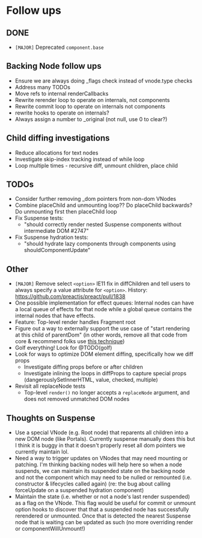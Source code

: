 # Follow ups

## DONE

* `[MAJOR]` Deprecated `component.base`

## Backing Node follow ups

- Ensure we are always doing _flags check instead of vnode.type checks
- Address many TODOs
- Move refs to internal renderCallbacks
- Rewrite rerender loop to operate on internals, not components
- Rewrite commit loop to operate on internals not components
- rewrite hooks to operate on internals?
- Always assign a number to _original (not null, use 0 to clear?)

## Child diffing investigations

- Reduce allocations for text nodes
- Investigate skip-index tracking instead of while loop
- Loop multiple times - recursive diff, unmount children, place child

## TODOs

* Consider further removing _dom pointers from non-dom VNodes
* Combine placeChild and unmounting loop?? Do placeChild backwards? Do
  unmounting first then placeChild loop
* Fix Suspense tests:
	* "should correctly render nested Suspense components without intermediate DOM #2747"
* Fix Suspense hydration tests:
	* "should hydrate lazy components through components using shouldComponentUpdate"

## Other

* `[MAJOR]` Remove select `<option>` IE11 fix in diffChildren and tell users to
  always specify a value attribute for `<option>`. History:
  https://github.com/preactjs/preact/pull/1838
* One possible implementation for effect queues: Internal nodes can have a local
  queue of effects for that node while a global queue contains the internal
  nodes that have effects.
* Feature: Top-level render handles Fragment root
* Figure out a way to externally support the use case of "start rendering at
  this child of parentDom" (in other words, remove all that code from core &
  recommend folks use
  [this technique](https://gist.github.com/developit/f321a9ef092ad39f54f8d7c8f99eb29a))
* Golf everything! Look for @TODO(golf)
* Look for ways to optimize DOM element diffing, specifically how we diff props
	- Investigate diffing props before or after children
  - Investigate inlining the loops in diffProps to capture special props
    (dangerouslySetInnerHTML, value, checked, multiple)
* Revisit all replaceNode tests
	- Top-level `render()` no longer accepts a `replaceNode` argument, and does not removed unmatched DOM nodes

## Thoughts on Suspense

* Use a special VNode (e.g. Root node) that reparents all children into a new
  DOM node (like Portals). Currently suspense manually does this but I think it
  is buggy in that it doesn't properly reset all dom pointers we currently
  maintain lol.
* Need a way to trigger updates on VNodes that may need mounting or patching.
  I'm thinking backing nodes will help here so when a node suspends, we can
  maintain its suspended state on the backing node and not the component which
  may need to be nulled or remounted (i.e. constructor & lifecycles called
  again) (re: the bug about calling forceUpdate on a suspended hydration
  component)
* Maintain the state (i.e. whether or not a node's last render suspended) as a
  flag on the VNode. This flag would be useful for commit or unmount option
  hooks to discover that that a suspended node has successfully rerendered or
  unmounted. Once that is detected the nearest Suspense node that is waiting can
  be updated as such (no more overriding render or componentWillUnmount!)
